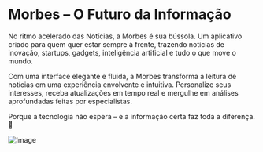 # Morbes – O Futuro da Informação
No ritmo acelerado das Notícias, a Morbes é sua bússola. Um aplicativo criado para quem quer estar sempre à frente, trazendo notícias de inovação, startups, gadgets, inteligência artificial e tudo o que move o mundo.

Com uma interface elegante e fluida, a Morbes transforma a leitura de notícias em uma experiência envolvente e intuitiva. Personalize seus interesses, receba atualizações em tempo real e mergulhe em análises aprofundadas feitas por especialistas.

Porque a tecnologia não espera – e a informação certa faz toda a diferença. 🚀

![Image](https://github.com/user-attachments/assets/f4a417d6-5e9b-4acb-9a9d-c498aad0ae54)

